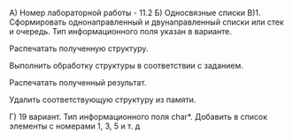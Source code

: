 А) Номер лабораторной работы - 11.2 Б) Односвязные списки В)1. Сформировать однонаправленный и двунаправленный списки или стек и очередь. Тип информационного поля указан в варианте.

Распечатать полученную структуру.

Выполнить обработку структуры в соответствии с заданием.

Распечатать полученный результат.

Удалить соответствующую структуру из памяти.

Г) 19 вариант. Тип информационного поля char*. Добавить в список элементы с номерами 1, 3, 5 и т. д
